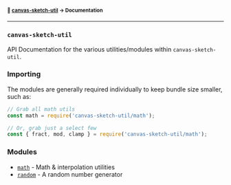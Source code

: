 #### <sup>:closed_book: [canvas-sketch-util](../README.md) → Documentation</sup>

---

### `canvas-sketch-util`

API Documentation for the various utilities/modules within `canvas-sketch-util`.

### Importing

The modules are generally required individually to keep bundle size smaller, such as:

```js
// Grab all math utils
const math = require('canvas-sketch-util/math');

// Or, grab just a select few
const { fract, mod, clamp } = require('canvas-sketch-util/math');
```

### Modules

- [`math`](./math.md) - Math & interpolation utilities
- [`random`](./random.ms) - A random number generator